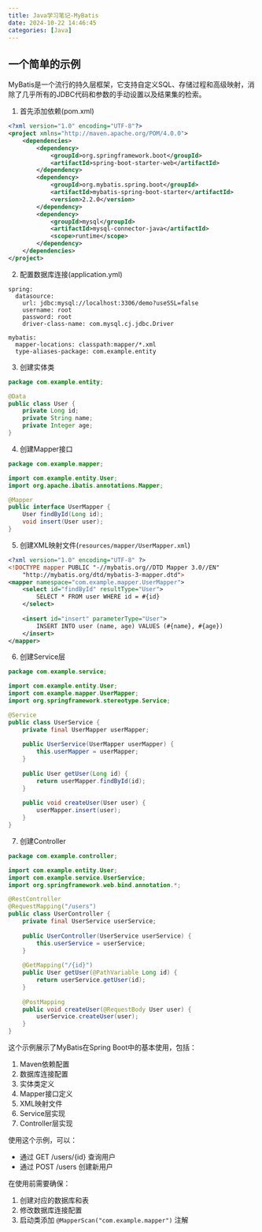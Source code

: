 ```yaml
---
title: Java学习笔记-MyBatis
date: 2024-10-22 14:46:45
categories: [Java]
---
```

## 一个简单的示例
MyBatis是一个流行的持久层框架，它支持自定义SQL、存储过程和高级映射，消除了几乎所有的JDBC代码和参数的手动设置以及结果集的检索。

1. 首先添加依赖(pom.xml)
```xml
<?xml version="1.0" encoding="UTF-8"?>
<project xmlns="http://maven.apache.org/POM/4.0.0">
    <dependencies>
        <dependency>
            <groupId>org.springframework.boot</groupId>
            <artifactId>spring-boot-starter-web</artifactId>
        </dependency>
        <dependency>
            <groupId>org.mybatis.spring.boot</groupId>
            <artifactId>mybatis-spring-boot-starter</artifactId>
            <version>2.2.0</version>
        </dependency>
        <dependency>
            <groupId>mysql</groupId>
            <artifactId>mysql-connector-java</artifactId>
            <scope>runtime</scope>
        </dependency>
    </dependencies>
</project>
```

2. 配置数据库连接(application.yml)
```
spring:
  datasource:
    url: jdbc:mysql://localhost:3306/demo?useSSL=false
    username: root
    password: root
    driver-class-name: com.mysql.cj.jdbc.Driver

mybatis:
  mapper-locations: classpath:mapper/*.xml
  type-aliases-package: com.example.entity
```
3. 创建实体类
```java
package com.example.entity;

@Data
public class User {
    private Long id;
    private String name;
    private Integer age;
}
```
 4. 创建Mapper接口
```java
package com.example.mapper;

import com.example.entity.User;
import org.apache.ibatis.annotations.Mapper;

@Mapper
public interface UserMapper {
    User findById(Long id);
    void insert(User user);
}
```

 5. 创建XML映射文件(`resources/mapper/UserMapper.xml`)
```xml
<?xml version="1.0" encoding="UTF-8" ?>
<!DOCTYPE mapper PUBLIC "-//mybatis.org//DTD Mapper 3.0//EN" 
    "http://mybatis.org/dtd/mybatis-3-mapper.dtd">
<mapper namespace="com.example.mapper.UserMapper">
    <select id="findById" resultType="User">
        SELECT * FROM user WHERE id = #{id}
    </select>
    
    <insert id="insert" parameterType="User">
        INSERT INTO user (name, age) VALUES (#{name}, #{age})
    </insert>
</mapper>
```
 6. 创建Service层
```java
package com.example.service;

import com.example.entity.User;
import com.example.mapper.UserMapper;
import org.springframework.stereotype.Service;

@Service
public class UserService {
    private final UserMapper userMapper;
    
    public UserService(UserMapper userMapper) {
        this.userMapper = userMapper;
    }
    
    public User getUser(Long id) {
        return userMapper.findById(id);
    }
    
    public void createUser(User user) {
        userMapper.insert(user);
    }
}
```
 7. 创建Controller
```java
package com.example.controller;

import com.example.entity.User;
import com.example.service.UserService;
import org.springframework.web.bind.annotation.*;

@RestController
@RequestMapping("/users")
public class UserController {
    private final UserService userService;
    
    public UserController(UserService userService) {
        this.userService = userService;
    }
    
    @GetMapping("/{id}")
    public User getUser(@PathVariable Long id) {
        return userService.getUser(id);
    }
    
    @PostMapping
    public void createUser(@RequestBody User user) {
        userService.createUser(user);
    }
}

```

这个示例展示了MyBatis在Spring Boot中的基本使用，包括：

1. Maven依赖配置
2. 数据库连接配置
3. 实体类定义
4. Mapper接口定义
5. XML映射文件
6. Service层实现
7. Controller层实现

使用这个示例，可以：
- 通过 GET /users/{id} 查询用户
- 通过 POST /users 创建新用户

在使用前需要确保：
1. 创建对应的数据库和表
2. 修改数据库连接配置
3. 启动类添加 `@MapperScan("com.example.mapper")` 注解

